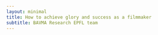 ```yaml
---
layout: minimal
title: How to achieve glory and success as a filmmaker 
subtitle: BAVMA Research EPFL team
---
```


